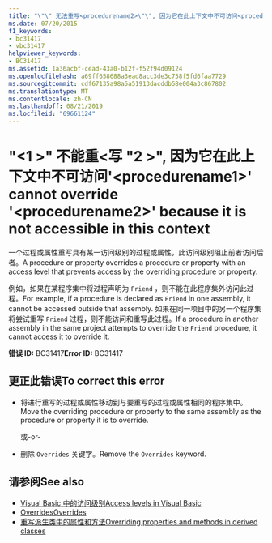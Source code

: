 ```yaml
---
title: "\"\" 无法重写<procedurename2>\"\", 因为它在此上下文中不可访问<procedurename1>"
ms.date: 07/20/2015
f1_keywords:
- bc31417
- vbc31417
helpviewer_keywords:
- BC31417
ms.assetid: 1a36acbf-cead-43a0-b12f-f52f94d09124
ms.openlocfilehash: a69ff658688a3ead8acc3de3c758f5fd6faa7729
ms.sourcegitcommit: cdf67135a98a5a51913dacddb58e004a3c867802
ms.translationtype: MT
ms.contentlocale: zh-CN
ms.lasthandoff: 08/21/2019
ms.locfileid: "69661124"
---
```

# <a name="procedurename1-cannot-override-procedurename2-because-it-is-not-accessible-in-this-context"></a><span data-ttu-id="36afa-102">"\<1 >" 不能重\<写 "2 >", 因为它在此上下文中不可访问</span><span class="sxs-lookup"><span data-stu-id="36afa-102">'\<procedurename1>' cannot override '\<procedurename2>' because it is not accessible in this context</span></span>
<span data-ttu-id="36afa-103">一个过程或属性重写具有某一访问级别的过程或属性，此访问级别阻止前者访问后者。</span><span class="sxs-lookup"><span data-stu-id="36afa-103">A procedure or property overrides a procedure or property with an access level that prevents access by the overriding procedure or property.</span></span>  
  
 <span data-ttu-id="36afa-104">例如，如果在某程序集中将过程声明为 `Friend` ，则不能在此程序集外访问此过程。</span><span class="sxs-lookup"><span data-stu-id="36afa-104">For example, if a procedure is declared as `Friend` in one assembly, it cannot be accessed outside that assembly.</span></span> <span data-ttu-id="36afa-105">如果在同一项目中的另一个程序集将尝试重写 `Friend` 过程，则不能访问和重写此过程。</span><span class="sxs-lookup"><span data-stu-id="36afa-105">If a procedure in another assembly in the same project attempts to override the `Friend` procedure, it cannot access it to override it.</span></span>  
  
 <span data-ttu-id="36afa-106">**错误 ID:** BC31417</span><span class="sxs-lookup"><span data-stu-id="36afa-106">**Error ID:** BC31417</span></span>  
  
## <a name="to-correct-this-error"></a><span data-ttu-id="36afa-107">更正此错误</span><span class="sxs-lookup"><span data-stu-id="36afa-107">To correct this error</span></span>  
  
- <span data-ttu-id="36afa-108">将进行重写的过程或属性移动到与要重写的过程或属性相同的程序集中。</span><span class="sxs-lookup"><span data-stu-id="36afa-108">Move the overriding procedure or property to the same assembly as the procedure or property it is to override.</span></span>  
  
     <span data-ttu-id="36afa-109">或</span><span class="sxs-lookup"><span data-stu-id="36afa-109">-or-</span></span>  
  
- <span data-ttu-id="36afa-110">删除 `Overrides` 关键字。</span><span class="sxs-lookup"><span data-stu-id="36afa-110">Remove the `Overrides` keyword.</span></span>  
  
## <a name="see-also"></a><span data-ttu-id="36afa-111">请参阅</span><span class="sxs-lookup"><span data-stu-id="36afa-111">See also</span></span>

- [<span data-ttu-id="36afa-112">Visual Basic 中的访问级别</span><span class="sxs-lookup"><span data-stu-id="36afa-112">Access levels in Visual Basic</span></span>](../../visual-basic/programming-guide/language-features/declared-elements/access-levels.md)
- [<span data-ttu-id="36afa-113">Overrides</span><span class="sxs-lookup"><span data-stu-id="36afa-113">Overrides</span></span>](../../visual-basic/language-reference/modifiers/overrides.md)
- [<span data-ttu-id="36afa-114">重写派生类中的属性和方法</span><span class="sxs-lookup"><span data-stu-id="36afa-114">Overriding properties and methods in derived classes</span></span>](../programming-guide/language-features/objects-and-classes/inheritance-basics.md#overriding-properties-and-methods-in-derived-classes)
